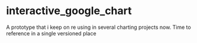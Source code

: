 # interactive_google_chart
A prototype that i keep on re using in several charting projects now. Time to reference in a single versioned place
